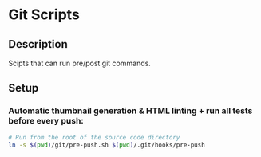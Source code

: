 # Git Scripts
## Description
Scipts that can run pre/post git commands.

## Setup
### Automatic thumbnail generation & HTML linting + run all tests before every push:
```sh
# Run from the root of the source code directory
ln -s $(pwd)/git/pre-push.sh $(pwd)/.git/hooks/pre-push
```

